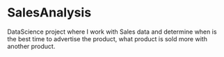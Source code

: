 # SalesAnalysis

DataScience project where I work with Sales data and determine when is the best time to advertise the product, what product is sold more with another product.
